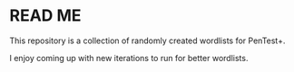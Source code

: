# READ ME

This repository is a collection of randomly created wordlists for PenTest+.

I enjoy coming up with new iterations to run for better wordlists.  

